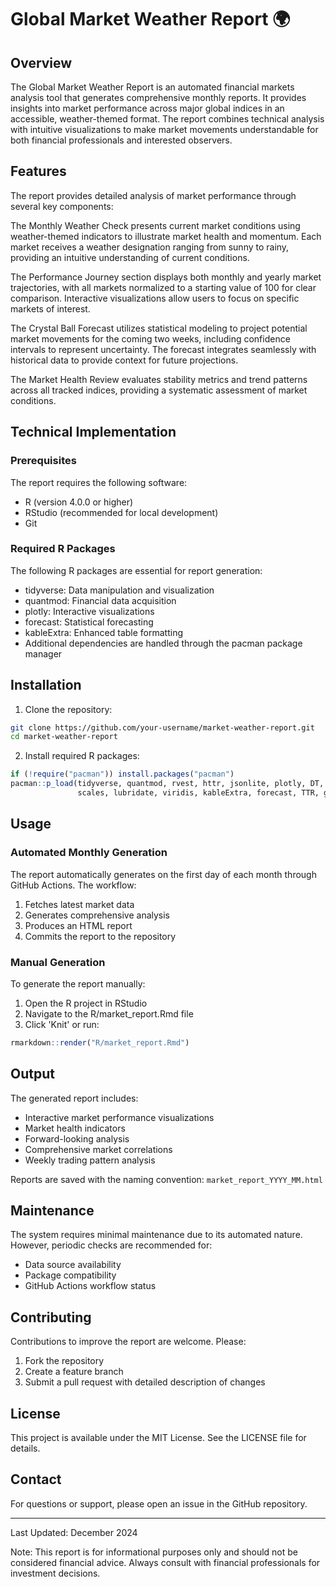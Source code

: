 # Global Market Weather Report 🌍

## Overview

The Global Market Weather Report is an automated financial markets analysis tool that generates comprehensive monthly reports. It provides insights into market performance across major global indices in an accessible, weather-themed format. The report combines technical analysis with intuitive visualizations to make market movements understandable for both financial professionals and interested observers.

## Features

The report provides detailed analysis of market performance through several key components:

The Monthly Weather Check presents current market conditions using weather-themed indicators to illustrate market health and momentum. Each market receives a weather designation ranging from sunny to rainy, providing an intuitive understanding of current conditions.

The Performance Journey section displays both monthly and yearly market trajectories, with all markets normalized to a starting value of 100 for clear comparison. Interactive visualizations allow users to focus on specific markets of interest.

The Crystal Ball Forecast utilizes statistical modeling to project potential market movements for the coming two weeks, including confidence intervals to represent uncertainty. The forecast integrates seamlessly with historical data to provide context for future projections.

The Market Health Review evaluates stability metrics and trend patterns across all tracked indices, providing a systematic assessment of market conditions.

## Technical Implementation

### Prerequisites

The report requires the following software:
- R (version 4.0.0 or higher)
- RStudio (recommended for local development)
- Git

### Required R Packages

The following R packages are essential for report generation:
- tidyverse: Data manipulation and visualization
- quantmod: Financial data acquisition
- plotly: Interactive visualizations
- forecast: Statistical forecasting
- kableExtra: Enhanced table formatting
- Additional dependencies are handled through the pacman package manager

## Installation

1. Clone the repository:
```bash
git clone https://github.com/your-username/market-weather-report.git
cd market-weather-report
```

2. Install required R packages:
```R
if (!require("pacman")) install.packages("pacman")
pacman::p_load(tidyverse, quantmod, rvest, httr, jsonlite, plotly, DT, 
               scales, lubridate, viridis, kableExtra, forecast, TTR, gridExtra)
```

## Usage

### Automated Monthly Generation

The report automatically generates on the first day of each month through GitHub Actions. The workflow:
1. Fetches latest market data
2. Generates comprehensive analysis
3. Produces an HTML report
4. Commits the report to the repository

### Manual Generation

To generate the report manually:

1. Open the R project in RStudio
2. Navigate to the R/market_report.Rmd file
3. Click 'Knit' or run:
```R
rmarkdown::render("R/market_report.Rmd")
```

## Output

The generated report includes:
- Interactive market performance visualizations
- Market health indicators
- Forward-looking analysis
- Comprehensive market correlations
- Weekly trading pattern analysis

Reports are saved with the naming convention: `market_report_YYYY_MM.html`

## Maintenance

The system requires minimal maintenance due to its automated nature. However, periodic checks are recommended for:
- Data source availability
- Package compatibility
- GitHub Actions workflow status

## Contributing

Contributions to improve the report are welcome. Please:
1. Fork the repository
2. Create a feature branch
3. Submit a pull request with detailed description of changes

## License

This project is available under the MIT License. See the LICENSE file for details.

## Contact

For questions or support, please open an issue in the GitHub repository.

---
Last Updated: December 2024

Note: This report is for informational purposes only and should not be considered financial advice. Always consult with financial professionals for investment decisions.
